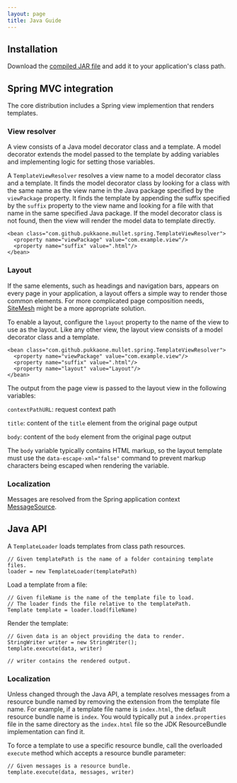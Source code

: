 ```yaml
---
layout: page
title: Java Guide
---
```


## Installation

Download the [compiled JAR file](https://github.com/pukkaone/mullet/downloads)
and add it to your application's class path.


## Spring MVC integration

The core distribution includes a Spring view implemention that renders
templates.


### View resolver

A view consists of a Java model decorator class and a template.  A model
decorator extends the model passed to the template by adding variables and
implementing logic for setting those variables.

A `TemplateViewResolver` resolves a view name to a model decorator class and a
template.  It finds the model decorator class by looking for a class with the
same name as the view name in the Java package specified by the `viewPackage`
property.  It finds the template by appending the suffix specified by the
`suffix` property to the view name and looking for a file with that name in the
same specified Java package.  If the model decorator class is not found, then
the view will render the model data to template directly.

    <bean class="com.github.pukkaone.mullet.spring.TemplateViewResolver">
      <property name="viewPackage" value="com.example.view"/>
      <property name="suffix" value=".html"/>
    </bean>


### Layout

If the same elements, such as headings and navigation bars, appears on every
page in your application, a layout offers a simple way to render those common
elements.  For more complicated page composition needs,
[SiteMesh](https://github.com/sitemesh/sitemesh2) might be a more appropriate
solution.

To enable a layout, configure the `layout` property to the name of the view to
use as the layout.  Like any other view, the layout view consists of a model
decorator class and a template.

    <bean class="com.github.pukkaone.mullet.spring.TemplateViewResolver">
      <property name="viewPackage" value="com.example.view"/>
      <property name="suffix" value=".html"/>
      <property name="layout" value="Layout"/>
    </bean>

The output from the page view is passed to the layout view in the following
variables:

`contextPathURL`: request context path

`title`: content of the `title` element from the original page output

`body`: content of the `body` element from the original page output

The `body` variable typically contains HTML markup, so the layout template must
use the `data-escape-xml="false"` command to prevent markup characters being
escaped when rendering the variable.


### Localization

Messages are resolved from the Spring application context
[MessageSource](http://static.springsource.org/spring/docs/3.0.x/spring-framework-reference/html/beans.html#context-functionality-messagesource).


## Java API

A `TemplateLoader` loads templates from class path resources.

    // Given templatePath is the name of a folder containing template files.
    loader = new TemplateLoader(templatePath)

Load a template from a file:

    // Given fileName is the name of the template file to load.
    // The loader finds the file relative to the templatePath.
    Template template = loader.load(fileName)

Render the template:

    // Given data is an object providing the data to render.
    StringWriter writer = new StringWriter();
    template.execute(data, writer)

    // writer contains the rendered output.


### Localization

Unless changed through the Java API, a template resolves messages from a
resource bundle named by removing the extension from the template file name.
For example, if a template file name is `index.html`, the default resource
bundle name is `index`. You would typically put a `index.properties` file in
the same directory as the `index.html` file so the JDK ResourceBundle
implementation can find it.

To force a template to use a specific resource bundle, call the overloaded
`execute` method which accepts a resource bundle parameter:

    // Given messages is a resource bundle.
    template.execute(data, messages, writer)
